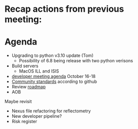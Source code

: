 # Recap actions from previous meeting:


# Agenda
- Upgrading to python v3.10 update (Tom)
  - Possibility of 6.8 being release with two python verisons
- Build servers
  - MacOS ILL and ISIS
- [developer meeting agenda](https://github.com/mantidproject/workshops/blob/main/developer/2023-10/agenda.md) October 16-18
- [Community standards](https://github.com/mantidproject/mantid/community) according to github
- Review [roadmap](https://github.com/mantidproject/roadmap/projects/1)
- AOB

Maybe revisit
- Nexus file refactoring for reflectometry
- New developer pipeline?
- Risk register

